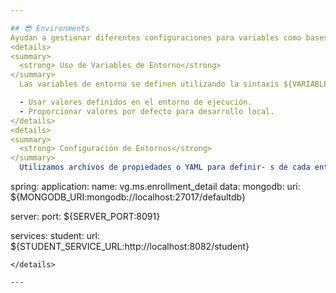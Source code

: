 ```yaml
---

## 😎 Environments
Ayudan a gestionar diferentes configuraciones para variables como bases de datos, credenciales, servicios externos, y otras propiedades que pueden variar según el entorno.
<details>
<summary>
  <strong> Uso de Variables de Entorno</strong>
</summary>
  Las variables de entorno se definen utilizando la sintaxis ${VARIABLE_NAM- E:default_value}</strong>. 

  - Usar valores definidos en el entorno de ejecución.
  - Proporcionar valores por defecto para desarrollo local.
</details>
<details>
<summary>
  <strong> Configuración de Entornos</strong> 
</summary>
  Utilizamos archivos de propiedades o YAML para definir- s de cada entorno. Por plication.yml:

  ``` 
spring:
  application:
    name: vg.ms.enrollment_detail
  data:
    mongodb:
      uri: ${MONGODB_URI:mongodb://localhost:27017/defaultdb}

server:
  port: ${SERVER_PORT:8091}

services:
  student:
    url: ${STUDENT_SERVICE_URL:http://localhost:8082/student}
 ```
</details>

---
```

